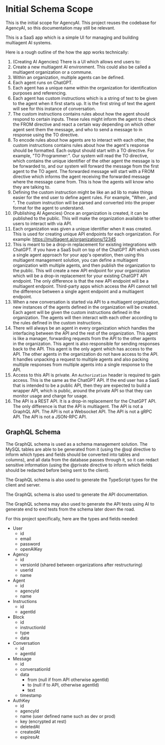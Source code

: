 # Initial Schema Scope

This is the initial scope for AgencyAI. This project reuses the codebase for AgencyAI, so this documentation may still be relevant.

This is a SaaS app which is a simple UI for managing and building multiagent AI systems.

Here is a rough outline of the how the app works technically:

1. (Creating AI Agencies) There is a UI which allows end users to:
  1. Create a new multiagent AI environment. This could also be called a multiagent organization or a commune.
  2. Within an organization, multiple agents can be defined.
  3. Each agent runs on ChatGPT.
  3. Each agent has a unique name within the organization for identification purposes and referencing.
  4. Each agent has custom instructions which is a string of text to be given to the agent when it first starts up. It is the first string of text the agent will see for this instance of conversation.
  5. The custom instructions contains rules about how the agent should respond to certain inputs. These rules might inform the agent to check the FROM directive and react a certain way depending on which other agent sent them the message, and who to send a message to in response using the TO directive.
  6. To encode rules about how agents are to interact with each other, the custom instructions contains rules about how the agent's response should be formatted. Each output should start with a TO directive. For example, "TO Programmer:". Our system will read the TO directive, which contains the unique identifier of the other agent the message is to be forwarded to, and our system will forward the message from the first agent to the TO agent. The forwarded message will start with a FROM directive which informs the agent receiving the forwarded message where the message came from. This is how the agents will know who they are talking to.
  7. Defining the custom instruction might be like an ad lib to make things easier for the end user to define agent rules. For example, "When <message is from X>, <do something> and <send response to Y>". The custom instruction will be parsed and converted into the proper format for the agent to understand.
2. (Publishing AI Agencies) Once an organization is created, it can be published to the public. This will make the organization available to other users to interact with via API.
  1. Each organization was given a unique identifier when it was created. This is used for creating unique API endpoints for each organization. For example: https://multiagent.ai/organizations/12345
  2. This is meant to be a drop-in replacement for existing integrations with ChatGPT. If you have a SaaS built on top of the ChatGPT API which uses a single agent approach for your app's operation, then using this multiagent management solution, you can define a multiagent organization with multiple agents, and then publish the organization to the public. This will create a new API endpoint for your organization which will be a drop-in replacement for your existing ChatGPT API endpoint. The only difference is that the new API endpoint will be a multiagent endpoint. Third-party apps which access the API cannot tell the difference between a single agent endpoint and a multiagent endpoint.
  3. When a new conversation is started via API to a multiagent organization, new instances of the agents defined in the organization will be created. Each agent will be given the custom instructions defined in the organization. The agents will then interact with each other according to the rules defined in the custom instructions.
  4. There will always be an agent in every organization which handles the interfacing between the API and the rest of the organization. This agent is like a manager, forwarding requests from the API to the other agents in the organization. This agent is also responsible for sending responses back to the API. This agent is the only agent which has access to the API. The other agents in the organization do not have access to the API. It handles unpacking a request to multiple agents and also packing multiple responses from multiple agents into a single response to the API.
  5. Access to this API is private. An `Authorization` header is required to gain access. This is the same as the ChatGPT API. If the end user has a SaaS that is intended to be a public API, then they are expected to build a wrapper API, which is public, around the private API so that they can monitor usage and charge for usage.
  6. The API is a REST API. It is a drop-in replacement for the ChatGPT API. The only difference is that the API is multiagent. The API is not a GraphQL API. The API is not a Websocket API. The API is not a gRPC API. The API is not a JSON-RPC API.

## GraphQL Schema

The GraphQL schema is used as a schema management solution. The MySQL tables are able to be generated from it (using the @sql directive to inform which types and fields should be converted into tables and columns), and all data from the database passes through it, so it can redact sensitive information (using the @private directive to inform which fields should be redacted before being sent to the client).

The GraphQL schema is also used to generate the TypeScript types for the client and server.

The GraphQL schema is also used to generate the API documentation.

The GraphQL schema may also used to generate the API tests using AI to generate end to end tests from the schema later down the road.

For this project specifically, here are the types and fields needed:

- User
  - id
  - email
  - password
  - openAIKey
- Agency
  - id
  - versionId (shared between organizations after restructuring)
  - userId
  - name
- Agent
  - id
  - agencyId
  - name
- Instructions
  - id
  - agentId
- Block
  - id
  - instructionId
  - type
  - data
- Conversation
  - id
  - agentId
- Message
  - id
  - conversationId
  - data
    - from (null if from API otherwise agentId)
    - to (null if to API, otherwise agentId)
    - text
  - timestamp
- AuthKey
  - id
  - agencyId
  - name (user defined name such as dev or prod)
  - key (encrypted at rest)
  - deletedAt
  - createdAt
  - expiresAt
